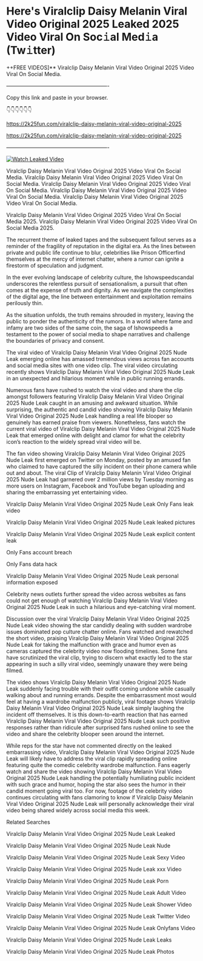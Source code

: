 # Here's Viralclip Daisy Melanin Viral Video Original 2025 Leaked 2025 Video Viral On Soc𝚒al Med𝚒a (Tw𝚒tter)

++FREE VIDEOS]** Viralclip Daisy Melanin Viral Video Original 2025 Video Viral On Social Media.

———————————————————-

Copy this link and paste in your browser.

👇👇👇👇👇👇

https://2k25fun.com/viralclip-daisy-melanin-viral-video-original-2025

https://2k25fun.com/viralclip-daisy-melanin-viral-video-original-2025

———————————————————-

[![Watch Leaked Video](https://miro.medium.com/v2/resize:fit:828/format:webp/1*cilzJN44JGOrTw9NJCrNHA.gif "Watch Leaked Video")](https://2k25fun.com/viralclip-daisy-melanin-viral-video-original-2025)

Viralclip Daisy Melanin Viral Video Original 2025 Video Viral On Social Media. Viralclip Daisy Melanin Viral Video Original 2025 Video Viral On Social Media. Viralclip Daisy Melanin Viral Video Original 2025 Video Viral On Social Media. Viralclip Daisy Melanin Viral Video Original 2025 Video Viral On Social Media. Viralclip Daisy Melanin Viral Video Original 2025 Video Viral On Social Media.

Viralclip Daisy Melanin Viral Video Original 2025 Video Viral On Social Media 2025. Viralclip Daisy Melanin Viral Video Original 2025 Video Viral On Social Media 2025.

The recurrent theme of leaked tapes and the subsequent fallout serves as a reminder of the fragility of reputation in the digital era. As the lines between private and public life continue to blur, celebrities like Prison Officerfind themselves at the mercy of internet chatter, where a rumor can ignite a firestorm of speculation and judgment.

In the ever evolving landscape of celebrity culture, the Ishowspeedscandal underscores the relentless pursuit of sensationalism, a pursuit that often comes at the expense of truth and dignity. As we navigate the complexities of the digital age, the line between entertainment and exploitation remains perilously thin.

As the situation unfolds, the truth remains shrouded in mystery, leaving the public to ponder the authenticity of the rumors. In a world where fame and infamy are two sides of the same coin, the saga of Ishowspeedis a testament to the power of social media to shape narratives and challenge the boundaries of privacy and consent.

The viral video of Viralclip Daisy Melanin Viral Video Original 2025 Nude Leak emerging online has amassed tremendous views across fan accounts and social media sites with one video clip. The viral video circulating recently shows Viralclip Daisy Melanin Viral Video Original 2025 Nude Leak in an unexpected and hilarious moment while in public running errands.

Numerous fans have rushed to watch the viral video and share the clip amongst followers featuring Viralclip Daisy Melanin Viral Video Original 2025 Nude Leak caught in an amusing and awkward situation. While surprising, the authentic and candid video showing Viralclip Daisy Melanin Viral Video Original 2025 Nude Leak handling a real life blooper so genuinely has earned praise from viewers. Nonetheless, fans watch the current viral video of Viralclip Daisy Melanin Viral Video Original 2025 Nude Leak that emerged online with delight and clamor for what the celebrity icon’s reaction to the widely spread viral video will be.

The fan video showing Viralclip Daisy Melanin Viral Video Original 2025 Nude Leak first emerged on Twitter on Monday, posted by an amused fan who claimed to have captured the silly incident on their phone camera while out and about. The viral Clip of Viralclip Daisy Melanin Viral Video Original 2025 Nude Leak had garnered over 2 million views by Tuesday morning as more users on Instagram, Facebook and YouTube began uploading and sharing the embarrassing yet entertaining video.

Viralclip Daisy Melanin Viral Video Original 2025 Nude Leak Only Fans leak video

Viralclip Daisy Melanin Viral Video Original 2025 Nude Leak leaked pictures

Viralclip Daisy Melanin Viral Video Original 2025 Nude Leak explicit content leak

Only Fans account breach

Only Fans data hack

Viralclip Daisy Melanin Viral Video Original 2025 Nude Leak personal information exposed

Celebrity news outlets further spread the video across websites as fans could not get enough of watching Viralclip Daisy Melanin Viral Video Original 2025 Nude Leak in such a hilarious and eye-catching viral moment.

Discussion over the viral Viralclip Daisy Melanin Viral Video Original 2025 Nude Leak video showing the star candidly dealing with sudden wardrobe issues dominated pop culture chatter online. Fans watched and rewatched the short video, praising Viralclip Daisy Melanin Viral Video Original 2025 Nude Leak for taking the malfunction with grace and humor even as cameras captured the celebrity video now flooding timelines. Some fans have scrutinized the viral clip, trying to discern what exactly led to the star appearing in such a silly viral video, seemingly unaware they were being filmed.

The video shows Viralclip Daisy Melanin Viral Video Original 2025 Nude Leak suddenly facing trouble with their outfit coming undone while casually walking about and running errands. Despite the embarrassment most would feel at having a wardrobe malfunction publicly, viral footage shows Viralclip Daisy Melanin Viral Video Original 2025 Nude Leak simply laughing the incident off themselves. It is this down-to-earth reaction that has earned Viralclip Daisy Melanin Viral Video Original 2025 Nude Leak such positive responses rather than ridicule after surprised fans rushed online to see the video and share the celebrity blooper seen around the internet.

While reps for the star have not commented directly on the leaked embarrassing video, Viralclip Daisy Melanin Viral Video Original 2025 Nude Leak will likely have to address the viral clip rapidly spreading online featuring quite the comedic celebrity wardrobe malfunction. Fans eagerly watch and share the video showing Viralclip Daisy Melanin Viral Video Original 2025 Nude Leak handling the potentially humiliating public incident with such grace and humor, hoping the star also sees the humor in their candid moment going viral too. For now, footage of the celebrity video continues circulating with fans clamoring to know if Viralclip Daisy Melanin Viral Video Original 2025 Nude Leak will personally acknowledge their viral video being shared widely across social media this week.

Related Searches

Viralclip Daisy Melanin Viral Video Original 2025 Nude Leak Leaked

Viralclip Daisy Melanin Viral Video Original 2025 Nude Leak Nude

Viralclip Daisy Melanin Viral Video Original 2025 Nude Leak Sexy Video

Viralclip Daisy Melanin Viral Video Original 2025 Nude Leak xxx Video

Viralclip Daisy Melanin Viral Video Original 2025 Nude Leak Porn

Viralclip Daisy Melanin Viral Video Original 2025 Nude Leak Adult Video

Viralclip Daisy Melanin Viral Video Original 2025 Nude Leak Shower Video

Viralclip Daisy Melanin Viral Video Original 2025 Nude Leak Twitter Video

Viralclip Daisy Melanin Viral Video Original 2025 Nude Leak Onlyfans Video

Viralclip Daisy Melanin Viral Video Original 2025 Nude Leak Leaks

Viralclip Daisy Melanin Viral Video Original 2025 Nude Leak Photos